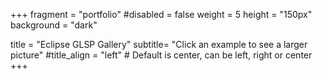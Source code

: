 +++
fragment = "portfolio"
#disabled = false
weight = 5
height = "150px"
background = "dark"

title = "Eclipse GLSP Gallery"
subtitle= "Click an example to see a larger picture"
#title_align = "left" # Default is center, can be left, right or center
+++